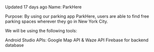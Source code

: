 Updated 17 days ago
Name: ParkHere

Purpose: By using our parking app ParkHere, users are able to find free parking spaces wherever they go in New York City.

We will be using the following tools:

Android Studio
APIs: Google Map API & Waze API
Firebase for backend database
